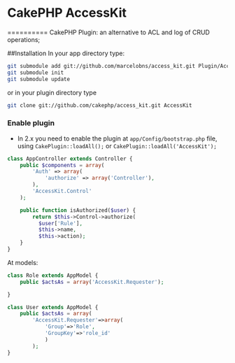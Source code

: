 # CakePHP AccessKit
==========
CakePHP Plugin: an alternative to ACL and log of CRUD operations;

##Installation
In your app directory type:

```bash
git submodule add git://github.com/marcelobns/access_kit.git Plugin/AccessKit
git submodule init
git submodule update
```

or in your plugin directory type

```bash
git clone git://github.com/cakephp/access_kit.git AccessKit
```

### Enable plugin
* In 2.x you need to enable the plugin at `app/Config/bootstrap.php` file, using `CakePlugin::loadAll();` or `CakePlugin::loadAll('AccessKit');`
```php
class AppController extends Controller {
	public $components = array(
		'Auth' => array(            
            'authorize' => array('Controller'),            
        ),
		'AccessKit.Control'
	);

	public function isAuthorized($user) {              
        return $this->Control->authorize(
          $user['Rule'],
          $this->name,
          $this->action);
    }
}
```
At models:
```php
class Role extends AppModel {
	public $actsAs = array('AccessKit.Requester');

}

class User extends AppModel {
	public $actsAs = array(
		'AccessKit.Requester'=>array(
			'Group'=>'Role',
			'GroupKey'=>'role_id'
			)
		);
}
```